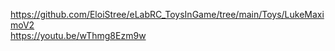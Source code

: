 https://github.com/EloiStree/eLabRC_ToysInGame/tree/main/Toys/LukeMaximoV2  
https://youtu.be/wThmg8Ezm9w  
